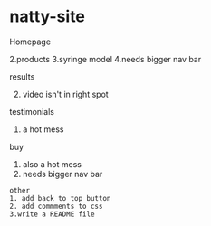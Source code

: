 # natty-site

Homepage

2.products
3.syringe model
4.needs bigger nav bar

results

2. video isn't in right spot

testimonials
1. a hot mess

 buy
 1. also a hot mess
 2.  needs bigger nav bar



    other
    1. add back to top button
    2. add commments to css
    3.write a README file
